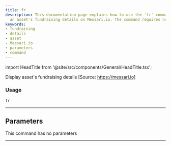 ```yaml
---
title: fr
description: This documentation page explains how to use the 'fr' command to display
  an asset's fundraising details on Messari.io. The command requires no parameters.
keywords:
- fundraising
- details
- asset
- Messari.io
- parameters
- command
---
```


import HeadTitle from '@site/src/components/General/HeadTitle.tsx';

<HeadTitle title="crypto/dd/fr - Reference | OpenBB Terminal Docs" />

Display asset's fundraising details [Source: https://messari.io]

### Usage

```python
fr
```

---

## Parameters

This command has no parameters


---

